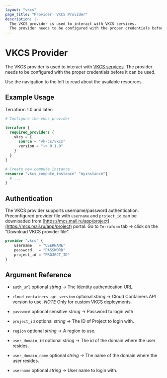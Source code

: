 ```yaml
---
layout: "vkcs"
page_title: "Provider: VKCS Provider"
description: |-
  The VKCS provider is used to interact with VKCS services.
  The provider needs to be configured with the proper credentials before it can be used.
---
```


# VKCS Provider

The VKCS provider is used to interact with [VKCS services](https://mcs.mail.ru/). The provider needs to be configured with the proper credentials before it can be used.

Use the navigation to the left to read about the available resources.

## Example Usage

Terraform 1.0 and later:

```terraform
# Configure the vkcs provider

terraform {
  required_providers {
    vkcs = {
      source = "vk-cs/vkcs"
      version = "~> 0.1.0"
    }
  }
}

# Create new compute instance
resource "vkcs_compute_instance" "myinstance"{
  # ...
}
```

## Authentication

The VKCS provider supports username/password authentication. Preconfigured provider file with `username` and `project_id` can be downloaded from [https://mcs.mail.ru/app/project](https://mcs.mail.ru/app/project) portal. Go to `Terraform` tab -> click on the "Download VKCS provider file".

```terraform
provider "vkcs" {
    username   = "USERNAME"
    password   = "PASSWORD"
    project_id = "PROJECT_ID"
}
```

## Argument Reference
- `auth_url` optional *string* &rarr;  The Identity authentication URL.

- `cloud_containers_api_version` optional *string* &rarr;  Cloud Containers API version to use.
_NOTE_ Only for custom VKCS deployments.

- `password` optional sensitive *string* &rarr;  Password to login with.

- `project_id` optional *string* &rarr;  The ID of Project to login with.

- `region` optional *string* &rarr;  A region to use.

- `user_domain_id` optional *string* &rarr;  The id of the domain where the user resides.

- `user_domain_name` optional *string* &rarr;  The name of the domain where the user resides.

- `username` optional *string* &rarr;  User name to login with.



